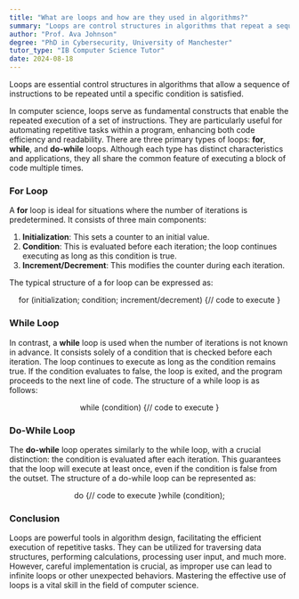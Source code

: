 ```yaml
---
title: "What are loops and how are they used in algorithms?"
summary: "Loops are control structures in algorithms that repeat a sequence of instructions until a specific condition is met."
author: "Prof. Ava Johnson"
degree: "PhD in Cybersecurity, University of Manchester"
tutor_type: "IB Computer Science Tutor"
date: 2024-08-18
---
```


Loops are essential control structures in algorithms that allow a sequence of instructions to be repeated until a specific condition is satisfied.

In computer science, loops serve as fundamental constructs that enable the repeated execution of a set of instructions. They are particularly useful for automating repetitive tasks within a program, enhancing both code efficiency and readability. There are three primary types of loops: **for**, **while**, and **do-while** loops. Although each type has distinct characteristics and applications, they all share the common feature of executing a block of code multiple times.

### For Loop

A **for** loop is ideal for situations where the number of iterations is predetermined. It consists of three main components: 

1. **Initialization**: This sets a counter to an initial value.
2. **Condition**: This is evaluated before each iteration; the loop continues executing as long as this condition is true.
3. **Increment/Decrement**: This modifies the counter during each iteration.

The typical structure of a for loop can be expressed as:

$$
\text{for (initialization; condition; increment/decrement) \{ // code to execute \}}
$$

### While Loop

In contrast, a **while** loop is used when the number of iterations is not known in advance. It consists solely of a condition that is checked before each iteration. The loop continues to execute as long as the condition remains true. If the condition evaluates to false, the loop is exited, and the program proceeds to the next line of code. The structure of a while loop is as follows:

$$
\text{while (condition) \{ // code to execute \}}
$$

### Do-While Loop

The **do-while** loop operates similarly to the while loop, with a crucial distinction: the condition is evaluated after each iteration. This guarantees that the loop will execute at least once, even if the condition is false from the outset. The structure of a do-while loop can be represented as:

$$
\text{do \{ // code to execute \} while (condition);}
$$

### Conclusion

Loops are powerful tools in algorithm design, facilitating the efficient execution of repetitive tasks. They can be utilized for traversing data structures, performing calculations, processing user input, and much more. However, careful implementation is crucial, as improper use can lead to infinite loops or other unexpected behaviors. Mastering the effective use of loops is a vital skill in the field of computer science.
    